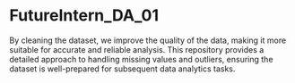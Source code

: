 # FutureIntern_DA_01
By cleaning the dataset, we improve the quality of the data, making it more suitable for accurate and reliable analysis. This repository provides a detailed approach to handling missing values and outliers, ensuring the dataset is well-prepared for subsequent data analytics tasks.
